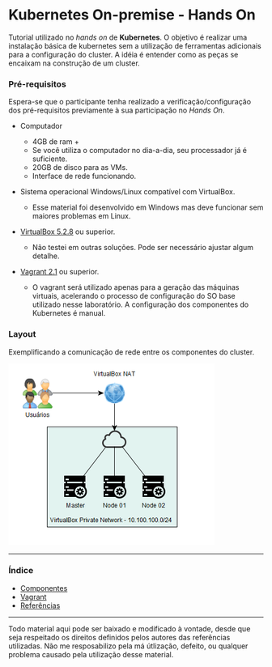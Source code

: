 # Kubernetes On-premise - Hands On

Tutorial utilizado no *hands on* de **Kubernetes**.
O objetivo é realizar uma instalação básica de kubernetes sem a utilização
de ferramentas adicionais para a configuração do cluster. A idéia é
entender como as peças se encaixam na construção de um cluster.

### Pré-requisitos

Espera-se que o participante tenha realizado a verificação/configuração
dos pré-requisitos previamente à sua participação no *Hands On*.

* Computador
  * 4GB de ram +
  * Se você utiliza o computador no dia-a-dia, seu processador já é
    suficiente.
  * 20GB de disco para as VMs.
  * Interface de rede funcionando.

* Sistema operacional Windows/Linux compatível com VirtualBox.
  * Esse material foi desenvolvido em Windows mas deve funcionar sem
    maiores problemas em Linux.

* [VirtualBox 5.2.8](https://www.virtualbox.org/wiki/Downloads) ou
  superior.
  * Não testei em outras soluções. Pode ser necessário ajustar algum
    detalhe.

* [Vagrant 2.1](https://www.vagrantup.com/) ou superior.
  * O vagrant será utilizado apenas para a geração das máquinas virtuais,
  acelerando o processo de configuração do SO base utilizado nesse laboratório.
  A configuração dos componentes do Kubernetes é manual.

### Layout

Exemplificando a comunicação de rede entre os componentes do cluster.

![network_layout](network_layout.png)

---
### Índice
* [Componentes](arquivos/componentes.md)
* [Vagrant](arquivos/vagrant.md)
* [Referências](arquivos/referencias.md)
---

Todo material aqui pode ser baixado e modificado à vontade, desde que
seja respeitado os direitos definidos pelos autores das referências
utilizadas. Não me resposabilizo pela má útlização, defeito, ou qualquer
problema causado pela utilização desse material.

